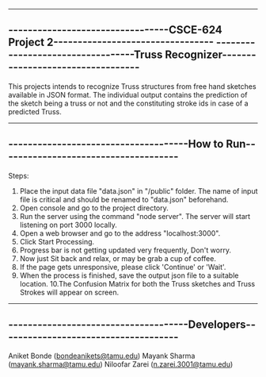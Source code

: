 ------------------------------------------------------------------------------------
---------------------------------CSCE-624 Project 2---------------------------------
----------------------------------Truss Recognizer----------------------------------
------------------------------------------------------------------------------------

This projects intends to recognize Truss structures from free hand sketches available
in JSON format. The individual output contains the prediction of the sketch being a 
truss or not and the constituting stroke ids in case of a predicted Truss.

------------------------------------------------------------------------------------
-------------------------------------How to Run-------------------------------------
------------------------------------------------------------------------------------

Steps:
1. Place the input data file "data.json" in "/public" folder. The name of input file 
	is critical and should be renamed to "data.json" beforehand.
2. Open console and go to the project directory.
3. Run the server using the command "node server". The server will start listening on
	port 3000 locally.
4. Open a web browser and go to the address "localhost:3000". 
5. Click Start Processing.
6. Progress bar is not getting updated very frequently, Don't worry.
7. Now just Sit back and relax, or may be grab a cup of coffee.
8. If the page gets unresponsive, please click 'Continue' or 'Wait'.
9. When the process is finished, save the output json file to a suitable location.
10.The Confusion Matrix for both the Truss sketches and Truss Strokes will appear on screen.

------------------------------------------------------------------------------------
-------------------------------------Developers-------------------------------------
------------------------------------------------------------------------------------
Aniket Bonde	(bondeanikets@tamu.edu)
Mayank Sharma	(mayank.sharma@tamu.edu)
Niloofar Zarei  (n.zarei.3001@tamu.edu)
